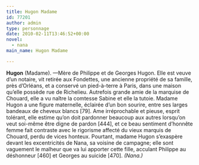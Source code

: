 ```yaml
---
title: Hugon Madame
id: 77201
author: admin
type: personnage
date: 2010-02-11T13:46:52+00:00
novel:
  - nana
main_name: Hugon Madame

---
```

**Hugon** (Madame). —Mère de Philippe et de Georges Hugon. Elle est veuve d&rsquo;un notaire, vit retirée aux Fondettes, une ancienne propriété de sa famille, près d&rsquo;Orléans, et a conservé un pied-à-terre à Paris, dans une maison qu&rsquo;elle possède rue de Richelieu. Autrefois grande amie de la marquise de Chouard, elle a vu naître la comtesse Sabine et elle la tutoie. Madame Hugon a une figure maternelle, éclairée d&rsquo;un bon sourire, entre ses larges bandeaux de cheveux blancs [79]. Ame irréprochable et pieuse, esprit tolérant, elle estime qu&rsquo;on doit pardonner beaucoup aux autres lorsqu&rsquo;on veut soi-même être digne de pardon [444], et ce beau sentiment d&rsquo;honnête femme fait contraste avec le rigorisme affecté du vieux marquis de Chouard, perdu de vices honteux. Pourtant, madame Hugon s&rsquo;exaspère devant les excentricités de Nana, sa voisine de campagne; elle sont vaguement le malheur que va lui apporter cette fille, acculant Philippe au déshonneur [460] et Georges au suicide [470]. _(Nana.)_